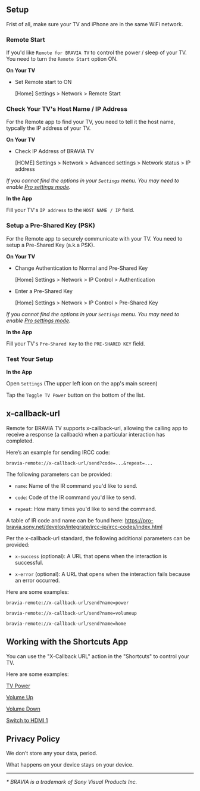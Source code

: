 ## Setup

Frist of all, make sure your TV and iPhone are in the same WiFi network.

### Remote Start

If you'd like `Remote for BRAVIA TV` to control the power / sleep of your TV. You need to turn the `Remote Start` option ON.

**On Your TV**

- Set Remote start to ON 
  
  [Home] Settings > Network > Remote Start
  
### Check Your TV's Host Name / IP Address

For the Remote app to find your TV, you need to tell it the host name, typcally the IP address of your TV.

**On Your TV**

- Check IP Address of BRAVIA TV

  [HOME] Settings > Network > Advanced settings > Network status > IP address

*If you cannot find the options in your `Settings` menu. You may need to enable [Pro settings mode](https://pro-bravia.sony.net/guides/mode/index.html).*

**In the App**

Fill your TV's `IP address` to the `HOST NAME / IP` field.

### Setup a Pre-Shared Key (PSK)

For the Remote app to securely communicate with your TV. You need to setup a Pre-Shared Key (a.k.a PSK).

**On Your TV**

- Change Authentication to Normal and Pre-Shared Key 
    
  [Home] Settings > Network > IP Control > Authentication

- Enter a Pre-Shared Key
    
  [Home] Settings > Network > IP Control > Pre-Shared Key

*If you cannot find the options in your `Settings` menu. You may need to enable [Pro settings mode](https://pro-bravia.sony.net/guides/mode/index.html).*

**In the App**

Fill your TV's `Pre-Shared Key` to the `PRE-SHARED KEY` field.

### Test Your Setup

**In the App**

Open `Settings` (The upper left icon on the app's main screen)

Tap the `Toggle TV Power` button on the bottom of the list.

## x-callback-url

Remote for BRAVIA TV supports x-callback-url, allowing the calling app to receive a response (a callback) when a particular interaction has completed.

Here’s an example for sending IRCC code:

```
bravia-remote://x-callback-url/send?code=...&repeat=...
```

The following parameters can be provided:

- `name`: Name of the IR command you'd like to send.

- `code`: Code of the IR command you'd like to send.

- `repeat`: How many times you'd like to send the command.

A table of IR code and name can be found here: https://pro-bravia.sony.net/develop/integrate/ircc-ip/ircc-codes/index.html

Per the x-callback-url standard, the following additional parameters can be provided:

- `x-success` (optional): A URL that opens when the interaction is successful.

- `x-error` (optional): A URL that opens when the interaction fails because an error occurred.

Here are some examples:

`bravia-remote://x-callback-url/send?name=power`

`bravia-remote://x-callback-url/send?name=volumeup`

`bravia-remote://x-callback-url/send?name=home`

## Working with the Shortcuts App

You can use the "X-Callback URL" action in the "Shortcuts" to control your TV. 

Here are some examples:

[TV Power](https://www.icloud.com/shortcuts/c6b92f40c7e54fa9a9c37ca2a6690b17)

[Volume Up](https://www.icloud.com/shortcuts/580a1266978e4caa96a3c3f9027b6d89)

[Volume Down](https://www.icloud.com/shortcuts/e7322f800ce5424ba90c04f75befe024)

[Switch to HDMI 1](https://www.icloud.com/shortcuts/cfb22992f3d64da8a6b17b76232e485b)

## Privacy Policy

We don’t store any your data, period.

What happens on your device stays on your device.

---

*\* BRAVIA is a trademark of Sony Visual Products Inc.*
